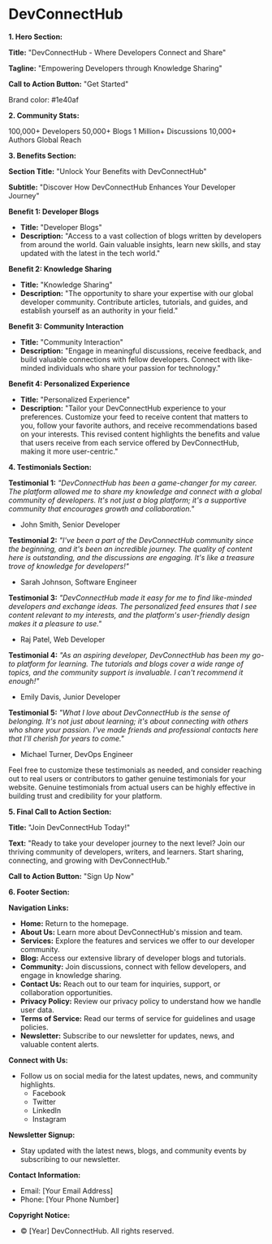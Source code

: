 # DevConnectHub

**1. Hero Section:**

**Title:**
"DevConnectHub - Where Developers Connect and Share"

**Tagline:**
"Empowering Developers through Knowledge Sharing"

**Call to Action Button:**
"Get Started"

Brand color: #1e40af

**2. Community Stats:**

100,000+ Developers
50,000+ Blogs
1 Million+ Discussions
10,000+ Authors
Global Reach

**3. Benefits Section:**

**Section Title:**
"Unlock Your Benefits with DevConnectHub"

**Subtitle:**
"Discover How DevConnectHub Enhances Your Developer Journey"

**Benefit 1: Developer Blogs**

- **Title:** "Developer Blogs"
- **Description:** "Access to a vast collection of blogs written by developers from around the world. Gain valuable insights, learn new skills, and stay updated with the latest in the tech world."

**Benefit 2: Knowledge Sharing**

- **Title:** "Knowledge Sharing"
- **Description:** "The opportunity to share your expertise with our global developer community. Contribute articles, tutorials, and guides, and establish yourself as an authority in your field."

**Benefit 3: Community Interaction**

- **Title:** "Community Interaction"
- **Description:** "Engage in meaningful discussions, receive feedback, and build valuable connections with fellow developers. Connect with like-minded individuals who share your passion for technology."

**Benefit 4: Personalized Experience**

- **Title:** "Personalized Experience"
- **Description:** "Tailor your DevConnectHub experience to your preferences. Customize your feed to receive content that matters to you, follow your favorite authors, and receive recommendations based on your interests.
  This revised content highlights the benefits and value that users receive from each service offered by DevConnectHub, making it more user-centric."

**4. Testimonials Section:**

**Testimonial 1:**
_"DevConnectHub has been a game-changer for my career. The platform allowed me to share my knowledge and connect with a global community of developers. It's not just a blog platform; it's a supportive community that encourages growth and collaboration."_

- John Smith, Senior Developer

**Testimonial 2:**
_"I've been a part of the DevConnectHub community since the beginning, and it's been an incredible journey. The quality of content here is outstanding, and the discussions are engaging. It's like a treasure trove of knowledge for developers!"_

- Sarah Johnson, Software Engineer

**Testimonial 3:**
_"DevConnectHub made it easy for me to find like-minded developers and exchange ideas. The personalized feed ensures that I see content relevant to my interests, and the platform's user-friendly design makes it a pleasure to use."_

- Raj Patel, Web Developer

**Testimonial 4:**
_"As an aspiring developer, DevConnectHub has been my go-to platform for learning. The tutorials and blogs cover a wide range of topics, and the community support is invaluable. I can't recommend it enough!"_

- Emily Davis, Junior Developer

**Testimonial 5:**
_"What I love about DevConnectHub is the sense of belonging. It's not just about learning; it's about connecting with others who share your passion. I've made friends and professional contacts here that I'll cherish for years to come."_

- Michael Turner, DevOps Engineer

Feel free to customize these testimonials as needed, and consider reaching out to real users or contributors to gather genuine testimonials for your website. Genuine testimonials from actual users can be highly effective in building trust and credibility for your platform.

**5. Final Call to Action Section:**

**Title:**
"Join DevConnectHub Today!"

**Text:**
"Ready to take your developer journey to the next level? Join our thriving community of developers, writers, and learners. Start sharing, connecting, and growing with DevConnectHub."

**Call to Action Button:**
"Sign Up Now"

**6. Footer Section:**

**Navigation Links:**

- **Home:** Return to the homepage.
- **About Us:** Learn more about DevConnectHub's mission and team.
- **Services:** Explore the features and services we offer to our developer community.
- **Blog:** Access our extensive library of developer blogs and tutorials.
- **Community:** Join discussions, connect with fellow developers, and engage in knowledge sharing.
- **Contact Us:** Reach out to our team for inquiries, support, or collaboration opportunities.
- **Privacy Policy:** Review our privacy policy to understand how we handle user data.
- **Terms of Service:** Read our terms of service for guidelines and usage policies.
- **Newsletter:** Subscribe to our newsletter for updates, news, and valuable content alerts.

**Connect with Us:**

- Follow us on social media for the latest updates, news, and community highlights.
  - Facebook
  - Twitter
  - LinkedIn
  - Instagram

**Newsletter Signup:**

- Stay updated with the latest news, blogs, and community events by subscribing to our newsletter.

**Contact Information:**

- Email: [Your Email Address]
- Phone: [Your Phone Number]

**Copyright Notice:**

- © [Year] DevConnectHub. All rights reserved.
